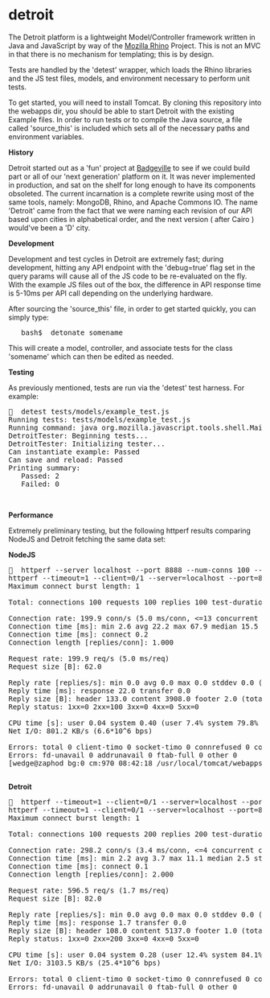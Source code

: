 # detroit


The Detroit platform is a lightweight Model/Controller framework written in Java and JavaScript by way of the <a href='https://developer.mozilla.org/en-US/docs/Mozilla/Projects/Rhino'>Mozilla Rhino</a> Project. 
This is not an MVC in that there is no mechanism for templating; this is by design.

Tests are handled by the 'detest' wrapper, which loads the Rhino libraries and the JS test files, models, and environment necessary to perform unit tests.

To get started, you will need to install Tomcat.  By cloning this repository into the webapps dir, you should be able to start Detroit with the existing Example files. In order to run tests or to compile the Java source, a file called 'source_this' is included which sets all of the necessary paths and environment variables.



<p>

<b>History</b>
<p>
Detroit started out as a 'fun' project at <a href='http://badgeville.com'>Badgeville</a> to see if we could build part or all of our 'next generation' platform on it.  It was never implemented in production, and sat on the shelf for long enough to have its components obsoleted.  The current incarnation is a complete rewrite using most of the same tools, namely:  MongoDB, Rhino, and Apache Commons IO.  The name 'Detroit' came from the fact that we were naming each revision of our API based upon cities in alphabetical order, and the next version ( after Cairo ) would've been a 'D' city.


<p>
<b>Development</b>
<p>

Development and test cycles in Detroit are extremely fast; during development, hitting any API endpoint with the 'debug=true' flag set in the query params will cause all of the JS code to be re-evaluated on the fly. With the example JS files out of the box, the difference in API response time is 5-10ms per API call depending on the underlying hardware.
<p>
After sourcing the 'source_this' file, in order to get started quickly, you can simply type:
<pre>
   bash$  detonate somename
</pre>
This will create a model, controller, and associate tests for the class 'somename' which can then be edited as needed.




<p>
<b>Testing</b>
<p>

As previously mentioned, tests are run via the 'detest' test harness. For example:
<pre>
🍺  detest tests/models/example_test.js 
Running tests: tests/models/example_test.js
Running command: java org.mozilla.javascript.tools.shell.Main -f js/routes.js -f js/api.js -f tests/detroit_tester.js -f js/models/base.js -f js/models/example.js -f tests/models/example_test.js -f tests/finalize.js
DetroitTester: Beginning tests...
DetroitTester: Initializing tester...
Can instantiate example: Passed
Can save and reload: Passed</font>
Printing summary:
   Passed: 2
   Failed: 0
</pre>




<p><br>

<b>Performance</b>

Extremely preliminary testing, but the following httperf results comparing NodeJS and Detroit fetching the same data set:


<b>NodeJS</b>
<pre>
🍺  httperf --server localhost --port 8888 --num-conns 100 --rate 200  --timeout 1 --num-calls=1
httperf --timeout=1 --client=0/1 --server=localhost --port=8888 --uri=/ --rate=200 --send-buffer=4096 --recv-buffer=16384 --num-conns=100 --num-calls=1
Maximum connect burst length: 1

Total: connections 100 requests 100 replies 100 test-duration 0.500 s

Connection rate: 199.9 conn/s (5.0 ms/conn, <=13 concurrent connections)
Connection time [ms]: min 2.6 avg 22.2 max 67.9 median 15.5 stddev 19.7
Connection time [ms]: connect 0.2
Connection length [replies/conn]: 1.000

Request rate: 199.9 req/s (5.0 ms/req)
Request size [B]: 62.0

Reply rate [replies/s]: min 0.0 avg 0.0 max 0.0 stddev 0.0 (0 samples)
Reply time [ms]: response 22.0 transfer 0.0
Reply size [B]: header 133.0 content 3908.0 footer 2.0 (total 4043.0)
Reply status: 1xx=0 2xx=100 3xx=0 4xx=0 5xx=0

CPU time [s]: user 0.04 system 0.40 (user 7.4% system 79.8% total 87.1%)
Net I/O: 801.2 KB/s (6.6*10^6 bps)

Errors: total 0 client-timo 0 socket-timo 0 connrefused 0 connreset 0
Errors: fd-unavail 0 addrunavail 0 ftab-full 0 other 0
[wedge@zaphod bg:0 cm:970 08:42:18 /usr/local/tomcat/webapps/detroit]

</pre>

<b>Detroit</b>
<pre>
🍺  httperf --timeout=1 --client=0/1 --server=localhost --port=8080 --uri=/detroit/api/examples --rate=300 --send-buffer=4096 --recv-buffer=16384 --num-conns=100 --num-calls=2
httperf --timeout=1 --client=0/1 --server=localhost --port=8080 --uri=/detroit/api/examples --rate=300 --send-buffer=4096 --recv-buffer=16384 --num-conns=100 --num-calls=2
Maximum connect burst length: 1

Total: connections 100 requests 200 replies 200 test-duration 0.335 s

Connection rate: 298.2 conn/s (3.4 ms/conn, <=4 concurrent connections)
Connection time [ms]: min 2.2 avg 3.7 max 11.1 median 2.5 stddev 1.8
Connection time [ms]: connect 0.1
Connection length [replies/conn]: 2.000

Request rate: 596.5 req/s (1.7 ms/req)
Request size [B]: 82.0

Reply rate [replies/s]: min 0.0 avg 0.0 max 0.0 stddev 0.0 (0 samples)
Reply time [ms]: response 1.7 transfer 0.0
Reply size [B]: header 108.0 content 5137.0 footer 1.0 (total 5246.0)
Reply status: 1xx=0 2xx=200 3xx=0 4xx=0 5xx=0

CPU time [s]: user 0.04 system 0.28 (user 12.4% system 84.1% total 96.5%)
Net I/O: 3103.5 KB/s (25.4*10^6 bps)

Errors: total 0 client-timo 0 socket-timo 0 connrefused 0 connreset 0
Errors: fd-unavail 0 addrunavail 0 ftab-full 0 other 0
</pre>
